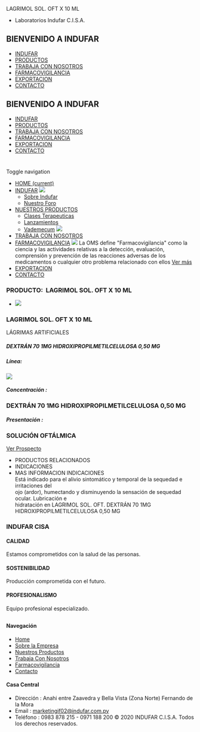 LAGRIMOL SOL. OFT X 10 ML
- Laboratorios Indufar C.I.S.A.
## BIENVENIDO A INDUFAR
* [INDUFAR](3812899.html#)
* [PRODUCTOS](3812899.html#)
* [TRABAJA CON NOSOTROS](3812899.html#)
* [FARMACOVIGILANCIA](3812899.html#)
* [EXPORTACION](3812899.html#)
* [CONTACTO](3812899.html#)
## BIENVENIDO A INDUFAR
* [INDUFAR](../../index.html)
* [PRODUCTOS](../../productos.html)
* [TRABAJA CON NOSOTROS](../../trabaja_con_nosotros.html)
* [FARMACOVIGILANCIA](../../farmacovigilancia.html)
* [EXPORTACION](../../exportacion.html)
* [CONTACTO](../../contacto.html)
# 
Toggle navigation
* [HOME (current)](../../index.html)
* [INDUFAR](3812899.html#) 
  [![ ](../../photos/shares/Sistema/Menu/indufar_menul.jpg)](../../institucional.html)
  - [Sobre Indufar](../../institucional.html)
  - [Nuestro Foro](../../blog.html)
* [NUESTROS PRODUCTOS](3812899.html#) 
  - [Clases Terapeuticas](../clases_terapeuticas.html)
  - [Lanzamientos](../lanzamientos.html)
  - [Vademecum](../../productos.html)
  [![ ](../../photos/shares/Sistema/Menu/productos.png)](../../productos.html)
* [TRABAJA CON NOSOTROS](../../trabaja_con_nosotros.html)
* [FARMACOVIGILANCIA](3812899.html#) 
  [![ ](../../photos/shares/Sistema/Menu/TUBOS.png)](../../farmacovigilancia.html)
  La OMS define "Farmacovigilancia" como la ciencia y las actividades relativas a la detección, evaluación, comprensión y prevención de las reacciones adversas de los medicamentos o cualquier otro problema relacionado con ellos
  [Ver más](../../farmacovigilancia.html)
* [EXPORTACION](../../exportacion.html)
* [CONTACTO](../../contacto.html)
### PRODUCTO:  LAGRIMOL SOL. OFT X 10 ML
* ![](../../photos/shares/400000950.jpg)
### **LAGRIMOL SOL. OFT X 10 ML**
LÁGRIMAS ARTIFICIALES
##### **DEXTRÁN 70 1MG HIDROXIPROPILMETILCELULOSA 0,50 MG**
##### **Línea:**
[![](../../photos/shares/Laboratorios/oftalmol.png)](../linea/7.html)
##### **Concentración :**
### DEXTRÁN 70 1MG HIDROXIPROPILMETILCELULOSA 0,50 MG
##### **Presentación :**
### SOLUCIÓN OFTÁLMICA
[Ver Prospecto](../../files/shares/prospectos/400000950.pdf)
* PRODUCTOS RELACIONADOS
* INDICACIONES
* MAS INFORMACION
INDICACIONES  
Está indicado para el alivio sintomático y temporal de la sequedad e irritaciones del   
ojo (ardor), humectando y disminuyendo la sensación de sequedad ocular. Lubricación e   
hidratación en
LAGRIMOL SOL. OFT.
DEXTRÁN 70 1MG
HIDROXIPROPILMETILCELULOSA 0,50 MG
### INDUFAR CISA
#### CALIDAD
Estamos comprometidos con la salud de las personas.
#### SOSTENIBILIDAD
Producción comprometida con el futuro.
#### PROFESIONALISMO
Equipo profesional especializado.
## 
#### Navegación
* [Home](../../index.html)
* [Sobre la Empresa](../../institucional.html)
* [Nuestros Productos](../../productos.html)
* [Trabaja Con Nosotros](../../trabaja_con_nosotros.html)
* [Farmacovigilancia](../../farmacovigilancia.html)
* [Contacto](../../contacto.html)
#### Casa Central
* Dirección : Anahi entre Zaavedra y Bella Vista (Zona Norte) Fernando de la Mora
* Email : [marketingif02@indufar.com.py](mailto:marketingif02@indufar.com.py)
* Teléfono : 0983 878 215 - 0971 188 200
© 2020 INDUFAR C.I.S.A. Todos los derechos reservados.